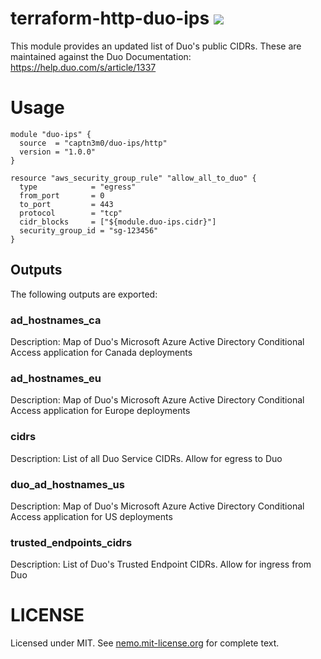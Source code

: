 # terraform-http-duo-ips ![](https://img.shields.io/badge/license-MIT-blue.svg)

This module provides an updated list of Duo's public CIDRs. These are maintained against the Duo Documentation: https://help.duo.com/s/article/1337

# Usage

```hcl
module "duo-ips" {
  source  = "captn3m0/duo-ips/http"
  version = "1.0.0"
}

resource "aws_security_group_rule" "allow_all_to_duo" {
  type            = "egress"
  from_port       = 0
  to_port         = 443
  protocol        = "tcp"
  cidr_blocks     = ["${module.duo-ips.cidr}"]
  security_group_id = "sg-123456"
}
```

## Outputs

The following outputs are exported:

### ad\_hostnames\_ca

Description: Map of Duo's Microsoft Azure Active Directory Conditional Access application for Canada deployments

### ad\_hostnames\_eu

Description: Map of Duo's Microsoft Azure Active Directory Conditional Access application for Europe deployments

### cidrs

Description: List of all Duo Service CIDRs. Allow for egress to Duo

### duo\_ad\_hostnames\_us

Description: Map of Duo's Microsoft Azure Active Directory Conditional Access application for US deployments

### trusted\_endpoints\_cidrs

Description: List of Duo's Trusted Endpoint CIDRs. Allow for ingress from Duo

# LICENSE

Licensed under MIT. See [nemo.mit-license.org](https://nemo.mit-license.org/) for complete text.
